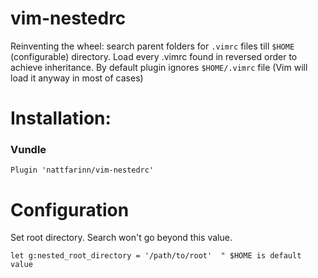 # vim-nestedrc
Reinventing the wheel: search parent folders for `.vimrc` files till `$HOME` (configurable) directory. Load every .vimrc found in reversed order to achieve inheritance. By default plugin ignores `$HOME/.vimrc` file (Vim will load it anyway in most of cases)

# Installation:
### Vundle
```
Plugin 'nattfarinn/vim-nestedrc'
```

# Configuration
Set root directory. Search won't go beyond this value.
```
let g:nested_root_directory = '/path/to/root'  " $HOME is default value 
```
